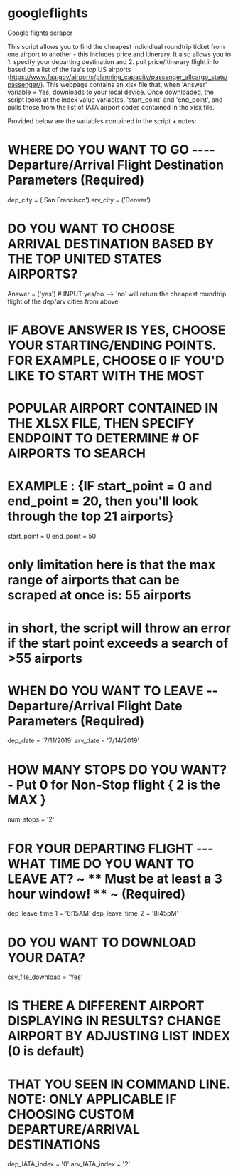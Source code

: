# googleflights
Google flights scraper

This script allows you to find the cheapest individiual roundtrip ticket from one airport to another - this includes price and itinerary. It also allows you to 1. specify your departing destination and 2. pull price/itinerary flight info based on a list of the faa's top US airports (https://www.faa.gov/airports/planning_capacity/passenger_allcargo_stats/passenger/). This webpage contains an xlsx file that, when 'Answer' variable = Yes, downloads to your local device. Once downloaded, the script looks at the index value variables, 'start_point' and 'end_point', and pulls those from the list of IATA airport codes contained in the xlsx file.

Provided below are the variables contained in the script + notes:

# WHERE DO YOU WANT TO GO ---- Departure/Arrival Flight Destination Parameters (Required)
dep_city = ('San Francisco')
arv_city = ('Denver') 

# DO YOU WANT TO CHOOSE ARRIVAL DESTINATION BASED BY THE TOP UNITED STATES AIRPORTS?
Answer = ('yes') # INPUT yes/no --> 'no' will return the cheapest roundtrip flight of the dep/arv cities from above

# IF ABOVE ANSWER IS YES, CHOOSE YOUR STARTING/ENDING POINTS. FOR EXAMPLE, CHOOSE 0 IF YOU'D LIKE TO START WITH THE MOST
# POPULAR AIRPORT CONTAINED IN THE XLSX FILE, THEN SPECIFY ENDPOINT TO DETERMINE # OF AIRPORTS TO SEARCH
# EXAMPLE : {IF start_point = 0 and end_point = 20, then you'll look through the top 21 airports}
start_point = 0
end_point   = 50 
# only limitation here is that the max range of airports that can be scraped at once is: 55 airports
# in short, the script will throw an error if the start point exceeds a search of >55 airports

# WHEN DO YOU WANT TO LEAVE -- Departure/Arrival Flight Date Parameters (Required)
dep_date = '7/11/2019'
arv_date = '7/14/2019'

# HOW MANY STOPS DO YOU WANT? - Put 0 for Non-Stop flight { 2 is the MAX }
num_stops = '2'

# FOR YOUR DEPARTING FLIGHT --- WHAT TIME DO YOU WANT TO LEAVE AT? ~ ** Must be at least a 3 hour window! ** ~ (Required)
dep_leave_time_1 = '6:15AM'
dep_leave_time_2  = '8:45pM'

# DO YOU WANT TO DOWNLOAD YOUR DATA?
csv_file_download = 'Yes'

# IS THERE A DIFFERENT AIRPORT DISPLAYING IN RESULTS? CHANGE AIRPORT BY ADJUSTING LIST INDEX (0 is default) 
# THAT YOU SEEN IN COMMAND LINE. NOTE: ONLY APPLICABLE IF CHOOSING CUSTOM DEPARTURE/ARRIVAL DESTINATIONS
dep_IATA_index = '0'
arv_IATA_index = '2'
